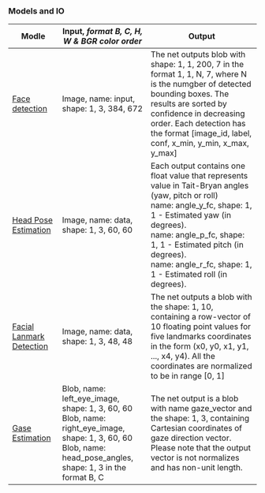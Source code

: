### Models and IO
|Modle | Input, _format B, C, H, W & BGR color order_ | Output
|---|---|---|
| [Face detection](https://docs.openvinotoolkit.org/latest/omz_models_model_face_detection_adas_0001.html)  | Image, name: input, shape: 1, 3, 384, 672  |The net outputs blob with shape: 1, 1, 200, 7 in the format 1, 1, N, 7, where N is the numgber of detected bounding boxes. The results are sorted by confidence in decreasing order. Each detection has the format [image_id, label, conf, x_min, y_min, x_max, y_max] |
| [Head Pose Estimation](https://docs.openvinotoolkit.org/latest/omz_models_model_head_pose_estimation_adas_0001.html)  | Image, name: data, shape: 1, 3, 60, 60  |Each output contains one float value that represents value in Tait-Bryan angles (yaw, pitch or roll)</br> name: angle_y_fc, shape: 1, 1 - Estimated yaw (in degrees).</br> name: angle_p_fc, shape: 1, 1 - Estimated pitch (in degrees).</br> name: angle_r_fc, shape: 1, 1 - Estimated roll (in degrees).|
| [Facial Lanmark Detection](https://docs.openvinotoolkit.org/latest/omz_models_model_landmarks_regression_retail_0009.html)| Image, name: data, shape: 1, 3, 48, 48| The net outputs a blob with the shape: 1, 10, containing a row-vector of 10 floating point values for five landmarks coordinates in the form (x0, y0, x1, y1, ..., x4, y4). All the coordinates are normalized to be in range [0, 1]|
| [Gase Estimation](https://docs.openvinotoolkit.org/latest/omz_models_model_gaze_estimation_adas_0002.html) | Blob, name: left_eye_image, shape: 1, 3, 60, 60 </br> Blob, name: right_eye_image, shape: 1, 3, 60, 60 </br> Blob, name: head_pose_angles, shape: 1, 3 in the format B, C | The net output is a blob with name gaze_vector and the shape: 1, 3, containing Cartesian coordinates of gaze direction vector. Please note that the output vector is not normalizes and has non-unit length.|
